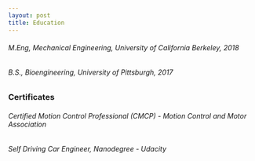 ```yaml
---
layout: post
title: Education
---
```


###### M.Eng, Mechanical Engineering, University of California Berkeley, 2018
###### B.S., Bioengineering, University of Pittsburgh, 2017

### Certificates

###### Certified Motion Control Professional (CMCP) - Motion Control and Motor Association
###### Self Driving Car Engineer, Nanodegree - Udacity
